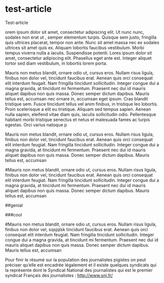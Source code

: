 # test-article
Test-article

orem ipsum dolor sit amet, consectetur adipiscing elit. Ut nunc nunc, sodales non erat ut
, semper elementum turpis. Quisque sem justo, fringilla quis ultrices placerat, tempor non
ante. Nunc sit amet massa nec ex sodales ultrices sit amet quis ex. Aliquam lobortis faucibus 
vestibulum. Morbi tempus viverra nulla a iaculis. Suspendisse potenti. Lores ipsum dolor sit amet, 
consectetur adipiscing elit. Phasellus eget ante est. Integer aliquet tortor sed diam vestibulum, in 
lobortis lorem porta.

Mauris non metus blandit, ornare odio ut, cursus eros. Nullam risus ligula, finibus non dolor vel, 
tincidunt faucibus erat. Aenean quis orci consequat elit interdum feugait. Nam fringilla tincidunt sollicitudin. 
Integer congue dui a magna gravida, at tincidunt mi fermentum. Praesent nec dui id mauris aliquet dapibus non quis massa. 
Donec semper dictum dapibus. Mauris tellus est, accumsan nec ornare in, accumsan eget ipsum. Cras blandit tristique sem. 
Fusce tincidunt tellus vel anim finibus, in tristique leo lobortis. Proin scelerisque a elit eu tristique. Aliquam sed 
tempus sapien. Aenean nulla sapien, eleifend vitae diam quis, iaculis sollicitudin odio. Pellentesque habitant morbi 
tristique senectus et netus et malesuada fames ac turpis egestas. Orci varius natoque p


Mauris non metus blandit, ornare odio ut, cursus eros. Nullam risus ligula, finibus non dolor vel, 
tincidunt faucibus erat. Aenean quis orci consequat elit interdum feugiat. Nam fringilla tincidunt sollicitudin. 
Integer congue dui a magna gravida, at tincidunt mi fermentum. Praesent nec dui id mauris aliquet dapibus non quis massa. 
Donec semper dictum dapibus. Mauris tellus est, accumsan 


#Mauris non metus blandit, ornare odio ut, cursus eros. Nullam risus ligula, finibus non dolor vel, 
tincidunt faucibus erat. Aenean quis orci consequat elit interdum feugiat. Nam fringilla tincidunt sollicitudin. 
Integer congue dui a magna gravida, at tincidunt mi fermentum. Praesent nec dui id mauris aliquet dapibus non quis massa. 
Donec semper dictum dapibus. Mauris tellus est, accumsan 

##genial

###cool

#Mauris non metus blandit, ornare odio ut, cursus eros. Nullam risus ligula, finibus non dolor vel, sqsjqlsk
tincidunt faucibus erat. Aenean quis orci consequat elit interdum feugiat. Nam fringilla tincidunt sollicitudin. 
Integer congue dui a magna gravida, at tincidunt mi fermentum. Praesent nec dui id mauris aliquet dapibus non quis massa. 
Donec semper dictum dapibus. Mauris tellus est, accumsan 

Pour finir le résumé sur la population des journalistes pigistes on peut préciser qu’elle est encadrée légalement et il existe quelques syndicats qui la représente dont le Syndicat National des journalistes qui est le premier syndicat Français des journalistes : http://www.snj.fr/

